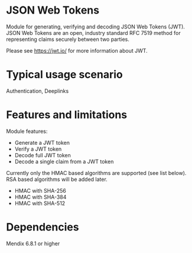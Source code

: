 # JSON Web Tokens
Module for generating, verifying and decoding JSON Web Tokens (JWT). JSON Web Tokens are an open, industry standard RFC 7519 method for representing claims securely between two parties.

Please see https://jwt.io/ for more information about JWT.

# Typical usage scenario
Authentication, Deeplinks

# Features and limitations
Module features:
- Generate a JWT token
- Verify a JWT token
- Decode full JWT token
- Decode a single claim from a JWT token

Currently only the HMAC based algorithms are supported (see list below). RSA based algorithms will be added later.
- HMAC with SHA-256
- HMAC with SHA-384
- HMAC with SHA-512

# Dependencies
Mendix 6.8.1 or higher
